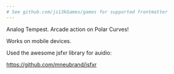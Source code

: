 ```yaml
---
# See github.com/js13kGames/games for supported frontmatter
---
```

Analog Tempest. Arcade action on Polar Curves!

Works on mobile devices.

Used the awesome jsfxr library for auidio:
https://github.com/mneubrand/jsfxr